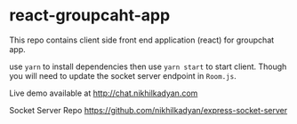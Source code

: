 # react-groupcaht-app

This repo contains client side front end application (react) for groupchat app.

use `yarn` to install dependencies then use `yarn start` to start client. Though you will need to update the socket server endpoint in `Room.js`.

Live demo available at http://chat.nikhilkadyan.com

Socket Server Repo https://github.com/nikhilkadyan/express-socket-server

